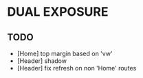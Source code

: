 # DUAL EXPOSURE

## TODO

- [Home] top margin based on 'vw'
- [Header] shadow
- [Header] fix refresh on non 'Home' routes
